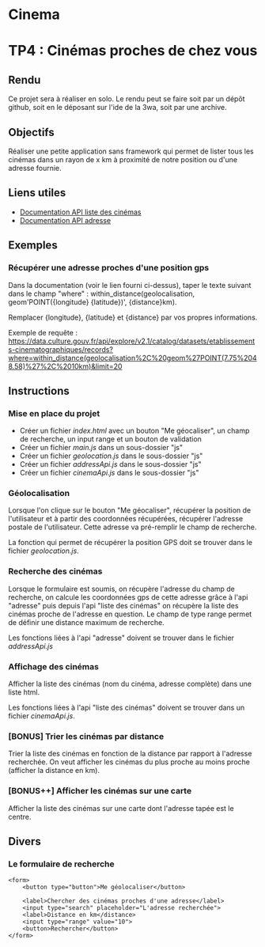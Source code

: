 # Cinema
# TP4 : Cinémas proches de chez vous

## Rendu

Ce projet sera à réaliser en solo. Le rendu peut se faire soit par un dépôt github, soit en le déposant sur l'ide de la 3wa, soit par une archive.

## Objectifs

Réaliser une petite application sans framework qui permet de lister tous les cinémas dans un rayon de x km à proximité de notre position ou d'une adresse fournie.

## Liens utiles

* [Documentation API liste des cinémas](https://data.culture.gouv.fr/explore/dataset/etablissements-cinematographiques/api/)
* [Documentation API adresse](https://adresse.data.gouv.fr/api-doc/adresse)

## Exemples

### Récupérer une adresse proches d'une position gps

Dans la documentation (voir le lien fourni ci-dessus), taper le texte suivant dans le champ "where" : within_distance(geolocalisation, geom'POINT({longitude} {latitude})', {distance}km).

Remplacer {longitude}, {latitude} et {distance} par vos propres informations.

Exemple de requête : https://data.culture.gouv.fr/api/explore/v2.1/catalog/datasets/etablissements-cinematographiques/records?where=within_distance(geolocalisation%2C%20geom%27POINT(7.75%2048.58)%27%2C%2010km)&limit=20

## Instructions

### Mise en place du projet

* Créer un fichier *index.html* avec un bouton "Me géocaliser", un champ de recherche, un input range et un bouton de validation
* Créer un fichier *main.js* dans un sous-dossier "js"
* Créer un fichier *geolocation.js* dans le sous-dossier "js"
* Créer un fichier *addressApi.js* dans le sous-dossier "js"
* Créer un fichier *cinemaApi.js* dans le sous-dossier "js"

### Géolocalisation

Lorsque l'on clique sur le bouton "Me géocaliser", récupérer la position de l'utilisateur et à partir des coordonnées récupérées, récupérer l'adresse postale de l'utilisateur. Cette adresse va pré-remplir le champ de recherche.

La fonction qui permet de récupérer la position GPS doit se trouver dans le fichier *geolocation.js*.

### Recherche des cinémas

Lorsque le formulaire est soumis, on récupère l'adresse du champ de recherche, on calcule les coordonnées gps de cette adresse grâce à l'api "adresse" puis depuis l'api "liste des cinémas" on récupère la liste des cinémas proche de l'adresse en question. Le champ de type range permet de définir une distance maximum de recherche.

Les fonctions liées à l'api "adresse" doivent se trouver dans le fichier *addressApi.js*

### Affichage des cinémas

Afficher la liste des cinémas (nom du cinéma, adresse complète) dans une liste html.

Les fonctions liées à l'api "liste des cinémas" doivent se trouver dans un fichier *cinemaApi.js*.

### [BONUS] Trier les cinémas par distance

Trier la liste des cinémas en fonction de la distance par rapport à l'adresse recherchée. On veut afficher les cinémas du plus proche au moins proche (afficher la distance en km).

### [BONUS++] Afficher les cinémas sur une carte

Afficher la liste des cinémas sur une carte dont l'adresse tapée est le centre.

## Divers

### Le formulaire de recherche

```
<form>
    <button type="button">Me géolocaliser</button>
    
    <label>Chercher des cinémas proches d'une adresse</label>
    <input type="search" placeholder="L'adresse recherchée">
    <label>Distance en km</distance>
    <input type="range" value="10">
    <button>Rechercher</button>
</form>
```
